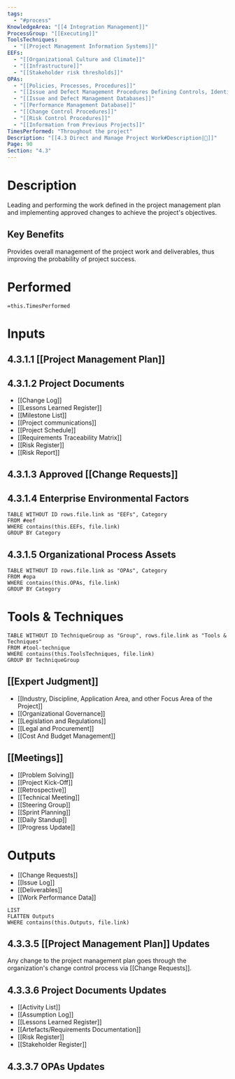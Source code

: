 ```yaml
---
tags:
  - "#process"
KnowledgeArea: "[[4 Integration Management]]"
ProcessGroup: "[[Executing]]"
ToolsTechniques:
  - "[[Project Management Information Systems]]"
EEFs:
  - "[[Organizational Culture and Climate]]"
  - "[[Infrastructure]]"
  - "[[Stakeholder risk thresholds]]"
OPAs:
  - "[[Policies, Processes, Procedures]]"
  - "[[Issue and Defect Management Procedures Defining Controls, Identification, Resolution, Action Item Tracking]]"
  - "[[Issue and Defect Management Databases]]"
  - "[[Performance Management Database]]"
  - "[[Change Control Procedures]]"
  - "[[Risk Control Procedures]]"
  - "[[Information from Previous Projects]]"
TimesPerformed: "Throughout the project"
Description: "[[4.3 Direct and Manage Project Work#Description|📝]]"
Page: 90
Section: "4.3"
---
```

# Description
Leading and performing the work defined in the project management plan and implementing approved changes to achieve the project's objectives.
## Key Benefits
Provides overall management of the project work and deliverables, thus improving the probability of project success.
# Performed
`=this.TimesPerformed`
# Inputs
## 4.3.1.1 [[Project Management Plan]]
## 4.3.1.2 Project Documents
- [[Change Log]]
- [[Lessons Learned Register]]
- [[Milestone List]]
- [[Project communications]]
- [[Project Schedule]]
- [[Requirements Traceability Matrix]]
- [[Risk Register]]
- [[Risk Report]]
## 4.3.1.3 Approved [[Change Requests]]
## 4.3.1.4 Enterprise Environmental Factors
```dataview
TABLE WITHOUT ID rows.file.link as "EEFs", Category
FROM #eef
WHERE contains(this.EEFs, file.link)
GROUP BY Category
```
## 4.3.1.5 Organizational Process Assets
```dataview
TABLE WITHOUT ID rows.file.link as "OPAs", Category
FROM #opa
WHERE contains(this.OPAs, file.link)
GROUP BY Category
```
# Tools & Techniques
```dataview
TABLE WITHOUT ID TechniqueGroup as "Group", rows.file.link as "Tools & Techniques"
FROM #tool-technique
WHERE contains(this.ToolsTechniques, file.link)
GROUP BY TechniqueGroup
```
## [[Expert Judgment]]
- [[Industry, Discipline, Application Area, and other Focus Area of the Project]]
- [[Organizational Governance]]
- [[Legislation and Regulations]]
- [[Legal and Procurement]]
- [[Cost And Budget Management]]
## [[Meetings]]
- [[Problem Solving]]
- [[Project Kick-Off]]
- [[Retrospective]]
- [[Technical Meeting]]
- [[Steering Group]]
- [[Sprint Planning]]
- [[Daily Standup]]
- [[Progress Update]]
# Outputs
- [[Change Requests]]
- [[Issue Log]]
- [[Deliverables]]
- [[Work Performance Data]]
```dataview
LIST
FLATTEN Outputs
WHERE contains(this.Outputs, file.link)
```
## 4.3.3.5 [[Project Management Plan]] Updates
Any change to the project management plan goes through the organization's change control process via [[Change Requests]].
## 4.3.3.6 Project Documents Updates
- [[Activity List]]
- [[Assumption Log]]
- [[Lessons Learned Register]]
- [[Artefacts/Requirements Documentation]]
- [[Risk Register]]
- [[Stakeholder Register]]
## 4.3.3.7 OPAs Updates